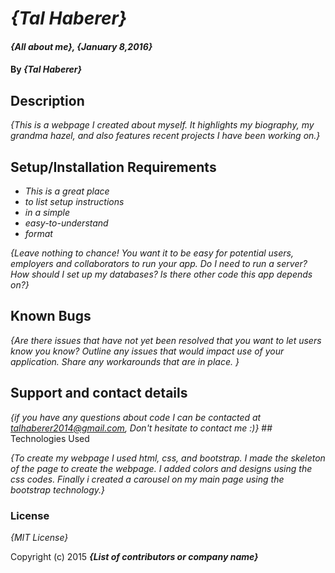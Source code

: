 # _{Tal Haberer}_

#### _{All about me}, {January 8,2016}_

#### By _**{Tal Haberer}**_

## Description

_{This is a webpage I created about myself. It highlights my biography, my grandma hazel, and also features recent projects I have been working on.}_
## Setup/Installation Requirements

* _This is a great place_
* _to list setup instructions_
* _in a simple_
* _easy-to-understand_
* _format_

_{Leave nothing to chance! You want it to be easy for potential users, employers and collaborators to run your app. Do I need to run a server? How should I set up my databases? Is there other code this app depends on?}_

## Known Bugs

_{Are there issues that have not yet been resolved that you want to let users know you know?  Outline any issues that would impact use of your application.  Share any workarounds that are in place. }_

## Support and contact details

_{if you have any questions about code I can be contacted at talhaberer2014@gmail.com,
  Don't hesitate to contact me :)}_ ## Technologies Used

_{To create my webpage I used html, css, and bootstrap. I made the skeleton of the page to create the webpage. I added colors and designs using the css codes. Finally i created a carousel on my main page using the bootstrap technology.}_

### License

*{MIT License}*

Copyright (c) 2015 **_{List of contributors or company name}_**
